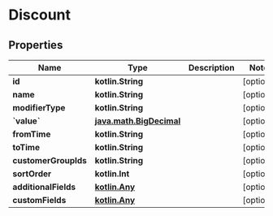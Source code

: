 
# Discount

## Properties
| Name | Type | Description | Notes |
| ------------ | ------------- | ------------- | ------------- |
| **id** | **kotlin.String** |  |  [optional] |
| **name** | **kotlin.String** |  |  [optional] |
| **modifierType** | **kotlin.String** |  |  [optional] |
| **&#x60;value&#x60;** | [**java.math.BigDecimal**](java.math.BigDecimal.md) |  |  [optional] |
| **fromTime** | **kotlin.String** |  |  [optional] |
| **toTime** | **kotlin.String** |  |  [optional] |
| **customerGroupIds** | **kotlin.String** |  |  [optional] |
| **sortOrder** | **kotlin.Int** |  |  [optional] |
| **additionalFields** | [**kotlin.Any**](.md) |  |  [optional] |
| **customFields** | [**kotlin.Any**](.md) |  |  [optional] |



